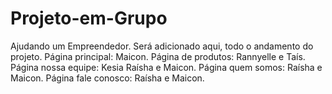 # Projeto-em-Grupo
Ajudando um Empreendedor.
Será adicionado aqui, todo o andamento do projeto.
Página principal: Maicon.
Página de produtos: Rannyelle e Taís.
Página nossa equipe: Kesia Raísha e Maicon.
Página quem somos: Raísha e Maicon.
Página fale conosco: Raísha e Maicon.
